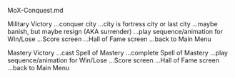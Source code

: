
MoX-Conquest.md

Military Victory
    ...conquer city
    ...city is fortress city or last city
    ...maybe banish, but maybe resign  (AKA surrender)
    ...play sequence/animation for Win/Lose
    ...Score screen
    ...Hall of Fame screen
    ...back to Main Menu

Mastery Victory
    ...cast Spell of Mastery
    ...complete Spell of Mastery
    ...play sequence/animation for Win/Lose
    ...Score screen
    ...Hall of Fame screen
    ...back to Main Menu


